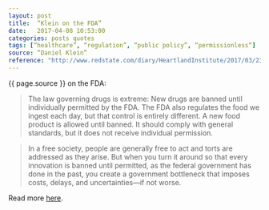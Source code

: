 ```yaml
---
layout: post
title:  “Klein on the FDA”
date:   2017-04-08 10:53:00
categories: posts quotes
tags: [“healthcare”, “regulation”, “public policy”, “permissionless“]
source: “Daniel Klein”
reference: "http://www.redstate.com/diary/HeartlandInstitute/2017/03/23/right-direction-fda/"
---
```


{{ page.source }} on the FDA:

> The law governing drugs is extreme: New drugs are banned until individually permitted by the FDA. The FDA also regulates the food we ingest each day, but that control is entirely different. A new food product is allowed until banned. It should comply with general standards, but it does not receive individual permission.

> In a free society, people are generally free to act and torts are addressed as they arise. But when you turn it around so that every innovation is banned until permitted, as the federal government has done in the past, you create a government bottleneck that imposes costs, delays, and uncertainties—if not worse.

Read more [here]({{page.reference}}).
